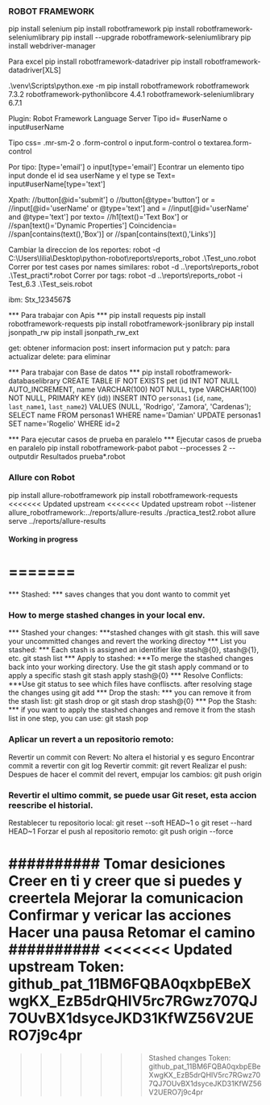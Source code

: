 ### ROBOT FRAMEWORK ###
pip install selenium
pip install robotframework
pip install robotframework-seleniumlibrary
pip install --upgrade robotframework-seleniumlibrary
pip install webdriver-manager

Para excel
pip install robotframework-datadriver
pip install robotframework-datadriver[XLS]

.\venv\Scripts\python.exe -m pip install robotframework
robotframework                 7.3.2
robotframework-pythonlibcore   4.4.1
robotframework-seleniumlibrary 6.7.1

Plugin: Robot Framework Language Server
Tipo id= #userName o input#userName

Tipo css= .mr-sm-2 o  .form-control o input.form-control o textarea.form-control

Por tipo: [type='email'] o input[type='email']
Econtrar un elemento tipo input donde el id sea userName y el type se Text= input#userName[type='text']

Xpath: //button[@id='submit'] o //button[@type='button']
or = //input[@id='userName' or @type='text']
and =  //input[@id='userName' and @type='text']
por texto= //h1[text()='Text Box'] or //span[text()='Dynamic Properties']
Coincidencia= //span[contains(text(),'Box')] or //span[contains(text(),'Links')]

Cambiar la direccion de los reportes:
robot -d C:\Users\lilia\Desktop\python-robot\reports\reports_robot .\Test_uno.robot
Correr por test cases por names similares: robot -d ..\reports\reports_robot  .\Test_practi*.robot
Correr por tags: robot -d ..\reports\reports_robot -i Test_6.3  .\Test_seis.robot

ibm: Stx_1234567$

*** Para trabajar con Apis ***
pip install requests
pip install robotframework-requests
pip install robotframework-jsonlibrary
pip install jsonpath_rw
pip install jsonpath_rw_ext

get: obtener informacion
post: insert informacion
put y patch: para actualizar
delete: para eliminar

*** Para trabajar con Base de datos ***
pip install robotframework-databaselibrary
CREATE TABLE IF NOT EXISTS pet (id INT NOT NULL AUTO_INCREMENT, name VARCHAR(100) NOT NULL, type VARCHAR(100) NOT NULL, PRIMARY KEY (id))
INSERT INTO `personas1` (`id`, `name`, `last_name1`, `last_name2`) VALUES (NULL, 'Rodrigo', 'Zamora', 'Cardenas');
SELECT name FROM personas1 WHERE name='Damian'
 UPDATE personas1 SET name='Rogelio' WHERE id=2

*** Para ejecutar casos de prueba en paralelo ***
Ejecutar casos de prueba en paralelo
pip install robotframework-pabot
pabot --processes 2 --outputdir Resultados prueba*.robot


### Allure con Robot
pip install allure-robotframework
pip install robotframework-requests
<<<<<<< Updated upstream
<<<<<<< Updated upstream
robot --listener allure_robotframework:../reports/allure-results ./practica_test2.robot
allure serve ../reports/allure-results

#### Working in progress ###

=======
=======
*** Stashed: *** saves changes that you dont wanto to commit yet

### How to merge stashed changes in your local env. ###
*** Stashed your changes: ***stashed changes with git stash. this will save your uncommitted changes and revert the working directoy
*** List you stashed: *** Each stash is assigned an identifier like stash@{0}, stash@{1}, etc. git stash list
*** Apply to stashed:  ***To merge the stashed changes back into your working directory. Use the git stash apply command or to apply a specific stash git stash apply stash@{0}
*** Resolve Conflicts: ***Use git status to see which files have confliscts. after resolving stage the changes using git add
*** Drop the stash: ***  you can remove it from the stash list:  git stash drop or git stash drop stash@{0}
*** Pop the Stash: *** if you want to apply the stashed changes and remove it from the stash list in one step, you can use: git stash pop

### Aplicar un revert a un repositorio remoto: ###
Revertir un commit con Revert: No altera el historial y es seguro
Encontrar commit a revertir con git log
Revertir commit: git revert <hash obtenido del git log>
Realizar el push: Despues de hacer el commit del revert, empujar los cambios: git push origin <nombre-de-tu-rama>

### Revertir el ultimo commit, se puede usar Git reset, esta accion reescribe el historial. ###
Restablecer tu repositorio local: git reset --soft HEAD~1 o git reset --hard HEAD~1
Forzar el push al repositorio remoto: git push origin <nombre-de-tu-rama> --force

########## 
Tomar desiciones
Creer en ti y creer que si puedes y creertela
Mejorar la comunicacion
Confirmar y vericar las acciones
Hacer una pausa
Retomar el camino
##########
<<<<<<< Updated upstream
Token: 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
=======
>>>>>>> Stashed changes
Token: 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
